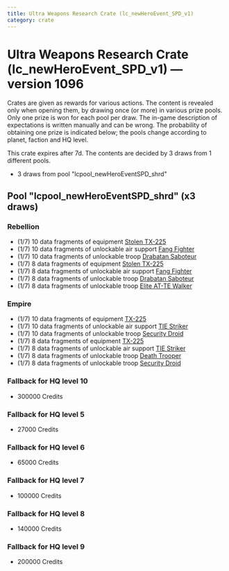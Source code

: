 ```yaml
---
title: Ultra Weapons Research Crate (lc_newHeroEvent_SPD_v1)
category: crate
---
```


# Ultra Weapons Research Crate (lc_newHeroEvent_SPD_v1) — version 1096

Crates are given as rewards for various actions. The content is revealed only when opening them, by drawing once (or more) in various prize pools. Only one prize is won for each pool per draw. The in-game description of expectations is written manually and can be wrong. The probability of obtaining one prize is indicated below; the pools change according to planet, faction and HQ level.

This crate expires after 7d. The contents are decided by 3 draws from 1 different pools.
  * 3 draws from pool "lcpool_newHeroEventSPD_shrd"

## Pool "lcpool_newHeroEventSPD_shrd" (x3 draws)

### Rebellion

  * (1/7) 10 data fragments of equipment [Stolen TX-225](eqpRebelHovertank)
  * (1/7) 10 data fragments of unlockable air support [Fang Fighter](FangFighter)
  * (1/7) 10 data fragments of unlockable troop [Drabatan Saboteur](BigMouthAlien)
  * (1/7) 8 data fragments of equipment [Stolen TX-225](eqpRebelHovertank)
  * (1/7) 8 data fragments of unlockable air support [Fang Fighter](FangFighter)
  * (1/7) 8 data fragments of unlockable troop [Drabatan Saboteur](BigMouthAlien)
  * (1/7) 8 data fragments of unlockable troop [Elite AT-TE Walker](HeroATTE)

### Empire

  * (1/7) 10 data fragments of equipment [TX-225](eqpEmpireHovertank)
  * (1/7) 10 data fragments of unlockable air support [TIE Striker](AtmosMig)
  * (1/7) 10 data fragments of unlockable troop [Security Droid](SecurityDroid)
  * (1/7) 8 data fragments of equipment [TX-225](eqpEmpireHovertank)
  * (1/7) 8 data fragments of unlockable air support [TIE Striker](AtmosMig)
  * (1/7) 8 data fragments of unlockable troop [Death Trooper](HeroDeathTrooper)
  * (1/7) 8 data fragments of unlockable troop [Security Droid](SecurityDroid)

### Fallback for HQ level 10

  * 300000 Credits

### Fallback for HQ level 5

  * 27000 Credits

### Fallback for HQ level 6

  * 65000 Credits

### Fallback for HQ level 7

  * 100000 Credits

### Fallback for HQ level 8

  * 140000 Credits

### Fallback for HQ level 9

  * 200000 Credits